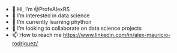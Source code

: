 - 👋 Hi, I’m @ProfeAlexRS
- 👀 I’m interested in data science
- 🌱 I’m currently learning phython
- 💞️ I’m looking to collaborate on data science projects
- 📫 How to reach me https://www.linkedin.com/in/alex-mauricio-rodriguez/

<!---
ProfeAlexRS/ProfeAlexRS is a ✨ special ✨ repository because its `README.md` (this file) appears on your GitHub profile.
You can click the Preview link to take a look at your changes.
--->
